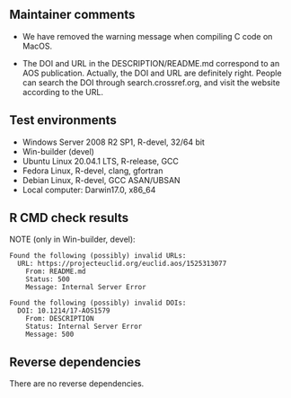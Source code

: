 ## Maintainer comments    

- We have removed the warning message when compiling C code on MacOS.

- The DOI and URL in the DESCRIPTION/README.md correspond to an AOS publication. 
Actually, the DOI and URL are definitely right. People can search the DOI through  search.crossref.org, and visit the website according to the URL. 

## Test environments
* Windows Server 2008 R2 SP1, R-devel, 32/64 bit
* Win-builder (devel)
* Ubuntu Linux 20.04.1 LTS, R-release, GCC
* Fedora Linux, R-devel, clang, gfortran
* Debian Linux, R-devel, GCC ASAN/UBSAN
* Local computer: Darwin17.0, x86_64

## R CMD check results
NOTE (only in Win-builder, devel): 

```
Found the following (possibly) invalid URLs:
  URL: https://projecteuclid.org/euclid.aos/1525313077
    From: README.md
    Status: 500
    Message: Internal Server Error
    
Found the following (possibly) invalid DOIs:
  DOI: 10.1214/17-AOS1579
    From: DESCRIPTION
    Status: Internal Server Error
    Message: 500
```

## Reverse dependencies
There are no reverse dependencies.
